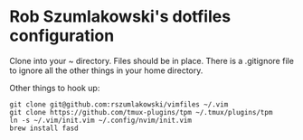 # Rob Szumlakowski's dotfiles configuration

Clone into your ~ directory.  Files should be in place.  There is a .gitignore
file to ignore all the other things in your home directory.

Other things to hook up:

    git clone git@github.com:rszumlakowski/vimfiles ~/.vim
    git clone https://github.com/tmux-plugins/tpm ~/.tmux/plugins/tpm
    ln -s ~/.vim/init.vim ~/.config/nvim/init.vim
    brew install fasd


